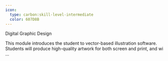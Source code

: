 ```yaml
---
icon:
  type: carbon:skill-level-intermediate
  color: 607D8B
---
```

Digital Graphic Design

This module introduces the student to vector-based illustration software. Students will produce high-quality artwork for both screen and print, and wi ... 

